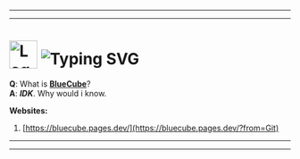 ----
---
<h1>
  <img src="https://bluecube.pages.dev/favicon.ico" width="50" alt="Logo" style="vertical-align: bottom;">
  <img src="https://readme-typing-svg.herokuapp.com?size=30&lines=BlueCube" alt="Typing SVG" style="vertical-align: bottom;">
</h1>

**Q**: What is **[BlueCube](https://bluecube.pages.dev/)**?  
**A**: ***IDK***. Why would i know.  

**Websites:**  
1. [https://bluecube.pages.dev/](https://bluecube.pages.dev/?from=Git)

---
----
